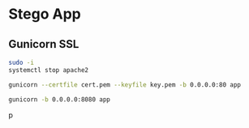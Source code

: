 # Stego App

## Gunicorn SSL

```bash
sudo -i
systemctl stop apache2

gunicorn --certfile cert.pem --keyfile key.pem -b 0.0.0.0:80 app

gunicorn -b 0.0.0.0:8080 app
```

p